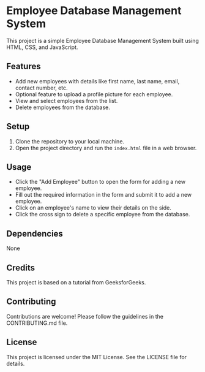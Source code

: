 # Employee Database Management System

This project is a simple Employee Database Management System built using HTML, CSS, and JavaScript.

## Features

- Add new employees with details like first name, last name, email, contact number, etc.
- Optional feature to upload a profile picture for each employee.
- View and select employees from the list.
- Delete employees from the database.

## Setup

1. Clone the repository to your local machine.
2. Open the project directory and run the `index.html` file in a web browser.

## Usage

- Click the "Add Employee" button to open the form for adding a new employee.
- Fill out the required information in the form and submit it to add a new employee.
- Click on an employee's name to view their details on the side.
- Click the cross sign to delete a specific employee from the database.

## Dependencies

None

## Credits

This project is based on a tutorial from GeeksforGeeks.

## Contributing

Contributions are welcome! Please follow the guidelines in the CONTRIBUTING.md file.

## License

This project is licensed under the MIT License. See the LICENSE file for details.
